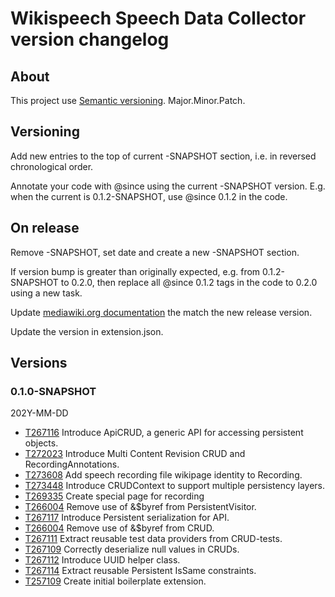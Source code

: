 # Wikispeech Speech Data Collector version changelog

## About

This project use [Semantic versioning](https://semver.org/). Major.Minor.Patch.

## Versioning

Add new entries to the top of current -SNAPSHOT section,
i.e. in reversed chronological order.

Annotate your code with @since using the current -SNAPSHOT version.
E.g. when the current is 0.1.2-SNAPSHOT, use @since 0.1.2 in the code.

## On release

Remove -SNAPSHOT, set date and create a new -SNAPSHOT section.

If version bump is greater than originally expected,
e.g. from 0.1.2-SNAPSHOT to 0.2.0,
then replace all @since 0.1.2 tags in the code to 0.2.0 using a new task.

Update [mediawiki.org documentation](https://www.mediawiki.org/wiki/Extension:WikispeechSpeechDataCollector)
the match the new release version.

Update the version in extension.json.

## Versions

### 0.1.0-SNAPSHOT

202Y-MM-DD

* [T267116](https://phabricator.wikimedia.org/T267116) Introduce ApiCRUD, a generic API for accessing persistent objects.
* [T272023](https://phabricator.wikimedia.org/T272023) Introduce Multi Content Revision CRUD and RecordingAnnotations.
* [T273608](https://phabricator.wikimedia.org/T273608) Add speech recording file wikipage identity to Recording.
* [T273448](https://phabricator.wikimedia.org/T273448) Introduce CRUDContext to support multiple persistency layers.
* [T269335](https://phabricator.wikimedia.org/T269335) Create special page for recording
* [T266004](https://phabricator.wikimedia.org/T266004) Remove use of &$byref from PersistentVisitor.
* [T267117](https://phabricator.wikimedia.org/T267117) Introduce Persistent serialization for API.
* [T266004](https://phabricator.wikimedia.org/T266004) Remove use of &$byref from CRUD.
* [T267111](https://phabricator.wikimedia.org/T267111) Extract reusable test data providers from CRUD-tests.
* [T267109](https://phabricator.wikimedia.org/T267109) Correctly deserialize null values in CRUDs.
* [T267112](https://phabricator.wikimedia.org/T257109) Introduce UUID helper class.
* [T267114](https://phabricator.wikimedia.org/T267114) Extract reusable Persistent IsSame constraints.
* [T257109](https://phabricator.wikimedia.org/T257109) Create initial boilerplate extension.
